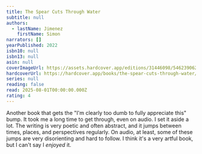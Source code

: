 ```yaml
---
title: The Spear Cuts Through Water
subtitle: null
authors:
  - lastName: Jimenez
    firstName: Simon
narrators: []
yearPublished: 2022
isbn10: null
isbn13: null
asin: null
coverImageUrl: https://assets.hardcover.app/editions/31446098/5462390620716771.jpg
hardcoverUrl: https://hardcover.app/books/the-spear-cuts-through-water/editions/31446098
series: null
reading: false
read: 2025-08-01T00:00:00.000Z
rating: 4
---
```


Another book that gets the "I'm clearly too dumb to fully appreciate this" bump. It took me a long time to get through, even on audio. I set it aside a lot. The writing is very poetic and often abstract, and it jumps between times, places, and perspectives regularly. On audio, at least, some of these jumps are very disorienting and hard to follow. I think it's a very artful book, but I can't say I _enjoyed_ it.
